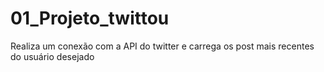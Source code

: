 # 01_Projeto_twittou
Realiza um conexão com a API do twitter e carrega os post mais recentes do usuário desejado

